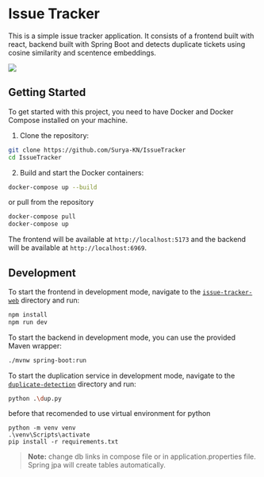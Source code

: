 
# Issue Tracker

This is a simple issue tracker application. It consists of a frontend built with react, backend built with Spring Boot and detects duplicate tickets using cosine similarity and scentence embeddings.

![](https://app.eraser.io/workspace/qaqSO5QauKiSdVBXIyIt/preview?elements=Zs6tVZdpC96ByCCAIYpChQ&type=embed)

## Getting Started

To get started with this project, you need to have Docker and Docker Compose installed on your machine.

1. Clone the repository:

```bash
git clone https://github.com/Surya-KN/IssueTracker
cd IssueTracker
```

2. Build and start the Docker containers:

```bash
docker-compose up --build
```
or pull from the repository
```bash
docker-compose pull
docker-compose up
```

The frontend will be available at `http://localhost:5173` and the backend will be available at `http://localhost:6969`.

## Development

To start the frontend in development mode, navigate to the [``issue-tracker-web``](https://github.com/Surya-KN/IssueTracker/blob/main/issue-tracker-web) directory and run:

```bash
npm install
npm run dev
```

To start the backend in development mode, you can use the provided Maven wrapper:

```bash
./mvnw spring-boot:run
```
To start the duplication service in development mode, navigate to the [``duplicate-detection``](https://github.com/Surya-KN/IssueTracker/blob/main/duplicate-detection) directory and run:

```bash
python .\dup.py 
```
before that recomended to use virtual environment for python
```
python -m venv venv
.\venv\Scripts\activate
pip install -r requirements.txt
```
> **Note:** change db links in compose file or in application.properties file. Spring jpa will create tables automatically.
